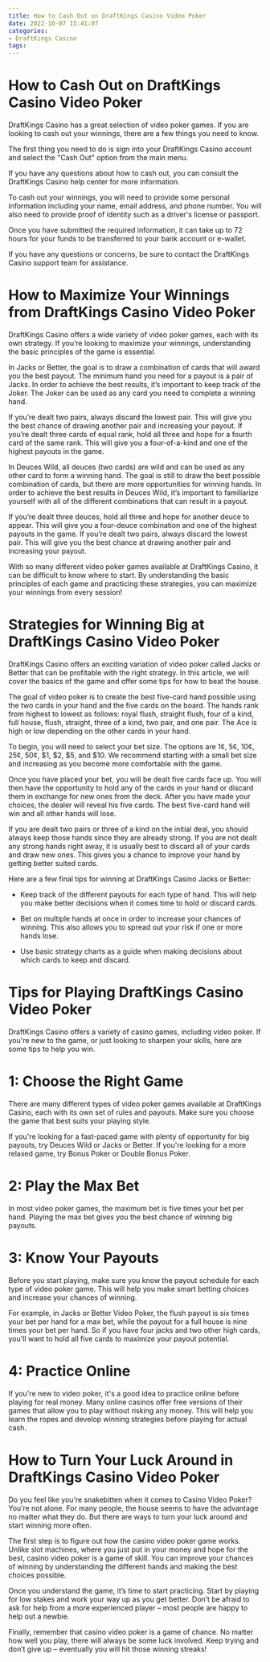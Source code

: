 ```yaml
---
title: How to Cash Out on DraftKings Casino Video Poker
date: 2022-10-07 15:41:07
categories:
- DraftKings Casino
tags:
---
```



#  How to Cash Out on DraftKings Casino Video Poker

DraftKings Casino has a great selection of video poker games. If you are looking to cash out your winnings, there are a few things you need to know.

The first thing you need to do is sign into your DraftKings Casino account and select the "Cash Out" option from the main menu.

If you have any questions about how to cash out, you can consult the DraftKings Casino help center for more information.

To cash out your winnings, you will need to provide some personal information including your name, email address, and phone number. You will also need to provide proof of identity such as a driver's license or passport.

Once you have submitted the required information, it can take up to 72 hours for your funds to be transferred to your bank account or e-wallet.

If you have any questions or concerns, be sure to contact the DraftKings Casino support team for assistance.

#  How to Maximize Your Winnings from DraftKings Casino Video Poker

DraftKings Casino offers a wide variety of video poker games, each with its own strategy. If you’re looking to maximize your winnings, understanding the basic principles of the game is essential.

In Jacks or Better, the goal is to draw a combination of cards that will award you the best payout. The minimum hand you need for a payout is a pair of Jacks. In order to achieve the best results, it’s important to keep track of the Joker. The Joker can be used as any card you need to complete a winning hand.

If you’re dealt two pairs, always discard the lowest pair. This will give you the best chance of drawing another pair and increasing your payout. If you’re dealt three cards of equal rank, hold all three and hope for a fourth card of the same rank. This will give you a four-of-a-kind and one of the highest payouts in the game.

In Deuces Wild, all deuces (two cards) are wild and can be used as any other card to form a winning hand. The goal is still to draw the best possible combination of cards, but there are more opportunities for winning hands. In order to achieve the best results in Deuces Wild, it’s important to familiarize yourself with all of the different combinations that can result in a payout.

If you’re dealt three deuces, hold all three and hope for another deuce to appear. This will give you a four-deuce combination and one of the highest payouts in the game. If you’re dealt two pairs, always discard the lowest pair. This will give you the best chance at drawing another pair and increasing your payout.

With so many different video poker games available at DraftKings Casino, it can be difficult to know where to start. By understanding the basic principles of each game and practicing these strategies, you can maximize your winnings from every session!

#  Strategies for Winning Big at DraftKings Casino Video Poker

DraftKings Casino offers an exciting variation of video poker called Jacks or Better that can be profitable with the right strategy. In this article, we will cover the basics of the game and offer some tips for how to beat the house.

The goal of video poker is to create the best five-card hand possible using the two cards in your hand and the five cards on the board. The hands rank from highest to lowest as follows: royal flush, straight flush, four of a kind, full house, flush, straight, three of a kind, two pair, and one pair. The Ace is high or low depending on the other cards in your hand.

To begin, you will need to select your bet size. The options are 1¢, 5¢, 10¢, 25¢, 50¢, $1, $2, $5, and $10. We recommend starting with a small bet size and increasing as you become more comfortable with the game.

Once you have placed your bet, you will be dealt five cards face up. You will then have the opportunity to hold any of the cards in your hand or discard them in exchange for new ones from the deck. After you have made your choices, the dealer will reveal his five cards. The best five-card hand will win and all other hands will lose.

If you are dealt two pairs or three of a kind on the initial deal, you should always keep those hands since they are already strong. If you are not dealt any strong hands right away, it is usually best to discard all of your cards and draw new ones. This gives you a chance to improve your hand by getting better suited cards.

Here are a few final tips for winning at DraftKings Casino Jacks or Better:

* Keep track of the different payouts for each type of hand. This will help you make better decisions when it comes time to hold or discard cards.

* Bet on multiple hands at once in order to increase your chances of winning. This also allows you to spread out your risk if one or more hands lose.

* Use basic strategy charts as a guide when making decisions about which cards to keep and discard.

#  Tips for Playing DraftKings Casino Video Poker

DraftKings Casino offers a variety of casino games, including video poker. If you're new to the game, or just looking to sharpen your skills, here are some tips to help you win.

# 1: Choose the Right Game

There are many different types of video poker games available at DraftKings Casino, each with its own set of rules and payouts. Make sure you choose the game that best suits your playing style.

If you're looking for a fast-paced game with plenty of opportunity for big payouts, try Deuces Wild or Jacks or Better. If you're looking for a more relaxed game, try Bonus Poker or Double Bonus Poker.

# 2: Play the Max Bet

In most video poker games, the maximum bet is five times your bet per hand. Playing the max bet gives you the best chance of winning big payouts.

# 3: Know Your Payouts

Before you start playing, make sure you know the payout schedule for each type of video poker game. This will help you make smart betting choices and increase your chances of winning.

For example, in Jacks or Better Video Poker, the flush payout is six times your bet per hand for a max bet, while the payout for a full house is nine times your bet per hand. So if you have four jacks and two other high cards, you'll want to hold all five cards to maximize your payout potential.

# 4: Practice Online

If you're new to video poker, it's a good idea to practice online before playing for real money. Many online casinos offer free versions of their games that allow you to play without risking any money. This will help you learn the ropes and develop winning strategies before playing for actual cash.

#  How to Turn Your Luck Around in DraftKings Casino Video Poker

Do you feel like you’re snakebitten when it comes to Casino Video Poker? You’re not alone. For many people, the house seems to have the advantage no matter what they do. But there are ways to turn your luck around and start winning more often.

The first step is to figure out how the casino video poker game works. Unlike slot machines, where you just put in your money and hope for the best, casino video poker is a game of skill. You can improve your chances of winning by understanding the different hands and making the best choices possible.

Once you understand the game, it’s time to start practicing. Start by playing for low stakes and work your way up as you get better. Don’t be afraid to ask for help from a more experienced player – most people are happy to help out a newbie.

Finally, remember that casino video poker is a game of chance. No matter how well you play, there will always be some luck involved. Keep trying and don’t give up – eventually you will hit those winning streaks!